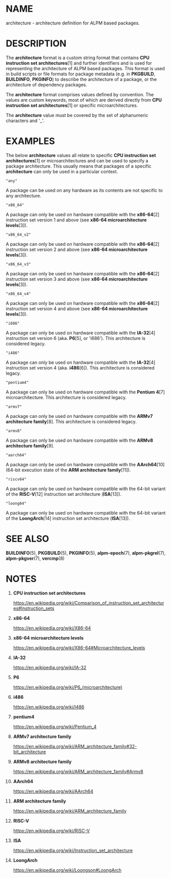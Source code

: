 # NAME

architecture - architecture definition for ALPM based packages.

# DESCRIPTION

The **architecture** format is a custom string format that contains **CPU instruction set architectures**[1] and further identifiers and is used for representing the architecture of ALPM based packages.
This format is used in build scripts or file formats for package metadata (e.g. in **PKGBUILD**, **BUILDINFO**, **PKGINFO**) to describe the architecture of a package, or the architecture of dependency packages.

The **architecture** format comprises values defined by convention.
The values are custom keywords, most of which are derived directly from **CPU instruction set architectures**[1] or specific microarchitectures.

The **architecture** value must be covered by the set of alphanumeric characters and '_'.

# EXAMPLES

The below **architecture** values all relate to specific **CPU instruction set architectures**[1] or microarchitectures and can be used to specify a package architecture.
This usually means that packages of a specific **architecture** can only be used in a particular context.

```text
"any"
```

A package can be used on any hardware as its contents are not specific to any architecture.

```text
"x86_64"
```

A package can only be used on hardware compatible with the **x86-64**[2] instruction set version 1 and above (see **x86-64 microarchitecture levels**[3]).

```text
"x86_64_v2"
```

A package can only be used on hardware compatible with the **x86-64**[2] instruction set version 2 and above (see **x86-64 microarchitecture levels**[3]).

```text
"x86_64_v3"
```

A package can only be used on hardware compatible with the **x86-64**[2] instruction set version 3 and above (see **x86-64 microarchitecture levels**[3]).

```text
"x86_64_v4"
```

A package can only be used on hardware compatible with the **x86-64**[2] instruction set version 4 and above (see **x86-64 microarchitecture levels**[3]).

```text
"i686"
```

A package can only be used on hardware compatible with the **IA-32**[4] instruction set version 6 (aka. **P6**[5], or 'i686').
This architecture is considered legacy.

```text
"i486"
```

A package can only be used on hardware compatible with the **IA-32**[4] instruction set version 4 (aka. **i486**[6]).
This architecture is considered legacy.

```text
"pentium4"
```

A package can only be used on hardware compatible with the **Pentium 4**[7] microarchitecture.
This architecture is considered legacy.

```text
"armv7"
```

A package can only be used on hardware compatible with the **ARMv7 architecture family**[8].
This architecture is considered legacy.

```text
"armv8"
```

A package can only be used on hardware compatible with the **ARMv8 architecture family**[9].

```text
"aarch64"
```

A package can only be used on hardware compatible with the **AArch64**[10] (64-bit execution state of the **ARM architecture family**[11]).

```text
"riscv64"
```

A package can only be used on hardware compatible with the 64-bit variant of the **RISC-V**[12] instruction set architecture (**ISA**[13]).

```text
"loong64"
```

A package can only be used on hardware compatible with the 64-bit variant of the **LoongArch**[14] instruction set architecture (**ISA**[13]).

# SEE ALSO

**BUILDINFO**(5), **PKGBUILD**(5), **PKGINFO**(5), **alpm-epoch**(7), **alpm-pkgrel**(7), **alpm-pkgver**(7), **vercmp**(8)

# NOTES

1. **CPU instruction set architectures**

   https://en.wikipedia.org/wiki/Comparison_of_instruction_set_architectures#Instruction_sets

1. **x86-64**

   https://en.wikipedia.org/wiki/X86-64

1. **x86-64 microarchitecture levels**

   https://en.wikipedia.org/wiki/X86-64#Microarchitecture_levels

1. **IA-32**

   https://en.wikipedia.org/wiki/IA-32

1. **P6**

   https://en.wikipedia.org/wiki/P6_(microarchitecture)

1. **i486**

   https://en.wikipedia.org/wiki/I486

1. **pentium4**

   https://en.wikipedia.org/wiki/Pentium_4

1. **ARMv7 architecture family**

   https://en.wikipedia.org/wiki/ARM_architecture_family#32-bit_architecture

1. **ARMv8 architecture family**

   https://en.wikipedia.org/wiki/ARM_architecture_family#Armv8

1. **AArch64**

    https://en.wikipedia.org/wiki/AArch64

1. **ARM architecture family**

    https://en.wikipedia.org/wiki/ARM_architecture_family

1. **RISC-V**

    https://en.wikipedia.org/wiki/RISC-V

1. **ISA**

    https://en.wikipedia.org/wiki/Instruction_set_architecture

1. **LoongArch**

    https://en.wikipedia.org/wiki/Loongson#LoongArch

